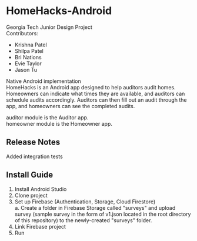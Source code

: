 # HomeHacks-Android
Georgia Tech Junior Design Project  
Contributors:

 - Krishna Patel
 - Shilpa Patel
 - Bri Nations
 - Evie Taylor
 - Jason Tu

Native Android implementation  
HomeHacks is an Android app designed to help auditors audit homes.
Homeowners can indicate what times they are available, and auditors can schedule audits accordingly. Auditors can then fill out an audit through the app, and homeowners can see the completed audits.

auditor module is the Auditor app.  
homeowner module is the Homeowner app.

## Release Notes
Added integration tests

## Install Guide
1. Install Android Studio
2. Clone project
3. Set up Firebase (Authentication, Storage, Cloud Firestore)  
	a. Create a folder in Firebase Storage called "surveys" and upload survey (sample survey in the form of v1.json located in the root directory of this repository) to the newly-created "surveys" folder.
4. Link Firebase project
5. Run